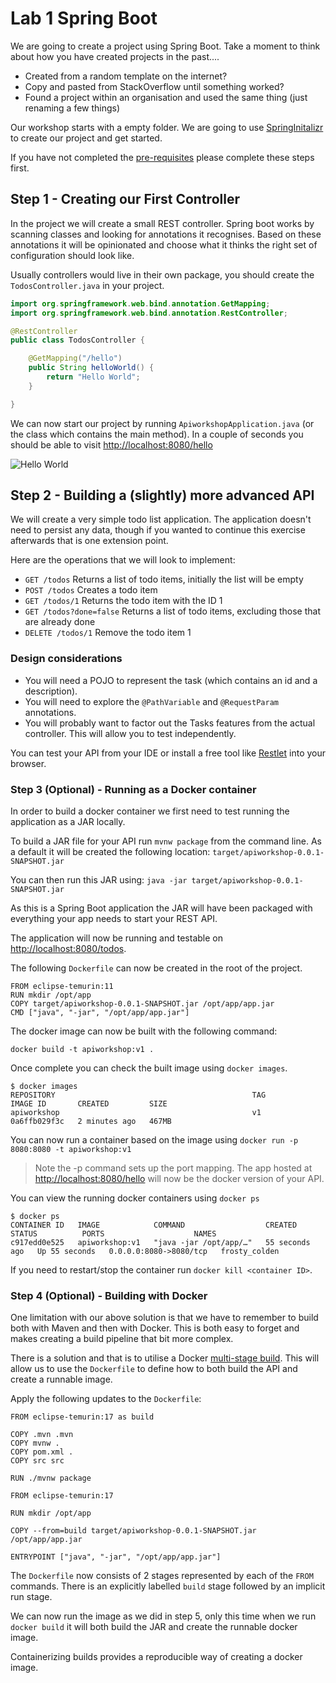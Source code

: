 # Lab 1 Spring Boot

We are going to create a project using Spring Boot. Take a moment to think about how you have created projects in the past....

* Created from a random template on the internet?
* Copy and pasted from StackOverflow until something worked?
* Found a project within an organisation and used the same thing (just renaming a few things)

Our workshop starts with a empty folder. We are going to use [SpringInitalizr](<https://start.spring.io>) to create our project and get started.

If you have not completed the [pre-requisites](../prerequisites/README.md) please complete these steps first.

## Step 1 - Creating our First Controller

In the project we will create a small REST controller.
Spring boot works by scanning classes and looking for annotations it recognises.
Based on these annotations it will be opinionated and choose what it thinks the right set of configuration should look like.

Usually controllers would live in their own package, you should create the `TodosController.java` in your project.

```java
import org.springframework.web.bind.annotation.GetMapping;
import org.springframework.web.bind.annotation.RestController;

@RestController
public class TodosController {

    @GetMapping("/hello")
    public String helloWorld() {
        return "Hello World";
    }

}
```

We can now start our project by running `ApiworkshopApplication.java` (or the class which contains the main method).
In a couple of seconds you should be able to visit [http://localhost:8080/hello](http://localhost:8080/hello)

![Hello World](01C-hello-world.png)

## Step 2 - Building a (slightly) more advanced API

We will create a very simple todo list application.
The application doesn't need to persist any data, though if you wanted to continue this exercise afterwards that is one extension point.

Here are the operations that we will look to implement:

* `GET /todos` Returns a list of todo items, initially the list will be empty
* `POST /todos` Creates a todo item
* `GET /todos/1` Returns the todo item with the ID 1
* `GET /todos?done=false` Returns a list of todo items, excluding those that are already done
* `DELETE /todos/1` Remove the todo item 1

### Design considerations

* You will need a POJO to represent the task (which contains an id and a description).
* You will need to explore the `@PathVariable` and `@RequestParam` annotations.
* You will probably want to factor out the Tasks features from the actual controller.
This will allow you to test independently.

You can test your API from your IDE or install a free tool like [Restlet](<https://chrome.google.com/webstore/detail/restlet-client-rest-api-t/aejoelaoggembcahagimdiliamlcdmfm?hl=en>)
into your browser.

### Step 3 (Optional) - Running as a Docker container

In order to build a docker container we first need to test running the application as a JAR locally.

To build a JAR file for your API run `mvnw package` from the command line. As a default it will be created the following location: `target/apiworkshop-0.0.1-SNAPSHOT.jar`

You can then run this JAR using: `java -jar target/apiworkshop-0.0.1-SNAPSHOT.jar`

As this is a Spring Boot application the JAR will have been packaged with everything your app needs to start your REST API.

The application will now be running and testable on <http://localhost:8080/todos>.

The following `Dockerfile` can now be created in the root of the project.

```docker
FROM eclipse-temurin:11
RUN mkdir /opt/app
COPY target/apiworkshop-0.0.1-SNAPSHOT.jar /opt/app/app.jar
CMD ["java", "-jar", "/opt/app/app.jar"]
```

The docker image can now be built with the following command:

`docker build -t apiworkshop:v1 .`

Once complete you can check the built image using `docker images`.

```shell
$ docker images
REPOSITORY                                            TAG                       IMAGE ID       CREATED         SIZE
apiworkshop                                           v1                        0a6ffb029f3c   2 minutes ago   467MB
```

You can now run a container based on the image using `docker run -p 8080:8080 -t apiworkshop:v1`

> Note the -p command sets up the port mapping.
> The app hosted at <http://localhost:8080/hello> will now be the docker version of your API.

You can view the running docker containers using `docker ps`

```shell
$ docker ps
CONTAINER ID   IMAGE            COMMAND                  CREATED          STATUS          PORTS                    NAMES
c917edd0e525   apiworkshop:v1   "java -jar /opt/app/…"   55 seconds ago   Up 55 seconds   0.0.0.0:8080->8080/tcp   frosty_colden
```

If you need to restart/stop the container run `docker kill <container ID>`.

### Step 4 (Optional) - Building with Docker

One limitation with our above solution is that we have to remember to build both with Maven and then with Docker.
This is both easy to forget and makes creating a build pipeline that bit more complex.

There is a solution and that is to utilise a Docker [multi-stage build](https://docs.docker.com/build/building/multi-stage/). This will allow us to use the `Dockerfile` to define how to both build the API and create a runnable image.

Apply the following updates to the `Dockerfile`:

```docker
FROM eclipse-temurin:17 as build

COPY .mvn .mvn
COPY mvnw .
COPY pom.xml .
COPY src src

RUN ./mvnw package

FROM eclipse-temurin:17

RUN mkdir /opt/app

COPY --from=build target/apiworkshop-0.0.1-SNAPSHOT.jar /opt/app/app.jar

ENTRYPOINT ["java", "-jar", "/opt/app/app.jar"]
```

The `Dockerfile` now consists of 2 stages represented by each of the `FROM` commands. There is an explicitly labelled `build` stage followed by an implicit run stage.

We can now run the image as we did in step 5, only this time when we run `docker build` it will both build the JAR and create the runnable docker image.

Containerizing builds provides a reproducible way of creating a docker image.
